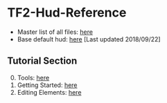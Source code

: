 # TF2-Hud-Reference

* Master list of all files: [here](Filelist.md)
* Base default hud: [here](reference) [Last updated 2018/09/22]

## Tutorial Section

0. Tools: [here](0-Tools.md)
1. Getting Started: [here](1-Getting-Started.md)
2. Editing Elements: [here](2-Editing-Elements.md)
